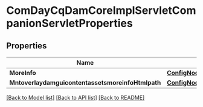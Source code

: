 # ComDayCqDamCoreImplServletCompanionServletProperties

## Properties
Name | Type | Description | Notes
------------ | ------------- | ------------- | -------------
**MoreInfo** | [**ConfigNodePropertyString**](configNodePropertyString.md) |  | [optional] 
**MntoverlaydamguicontentassetsmoreinfoHtmlpath** | [**ConfigNodePropertyString**](configNodePropertyString.md) |  | [optional] 

[[Back to Model list]](../README.md#documentation-for-models) [[Back to API list]](../README.md#documentation-for-api-endpoints) [[Back to README]](../README.md)


